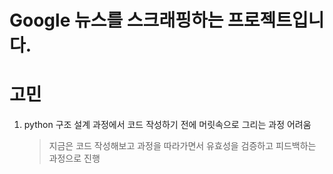 # Google 뉴스를 스크래핑하는 프로젝트입니다.

# 고민

1. python 구조 설계 과정에서 코드 작성하기 전에 머릿속으로 그리는 과정 어려움
   > 지금은 코드 작성해보고 과정을 따라가면서 유효성을 검증하고 피드백하는 과정으로 진행
